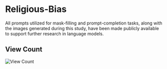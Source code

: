 # Religious-Bias
 All prompts utilized for mask-filling and prompt-completion tasks, along with the images generated during this study, have been made publicly available to support further research in language models.

## View Count

![View Count](https://hits.seeyoufarm.com/api/count/incr/badge.svg?url=https://github.com/<your-username>/<your-repo>&title=Views)
